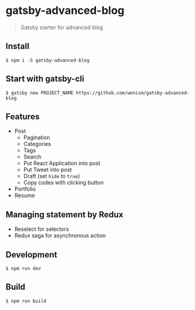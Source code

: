 # gatsby-advanced-blog
> Gatsby starter for advanced blog

## Install
```
$ npm i -S gatsby-advanced-blog
```

## Start with gatsby-cli
```
$ gatsby new PROJECT_NAME https://github.com/wonism/gatsby-advanced-blog
```

## Features
- Post
  - Pagination
  - Categories
  - Tags
  - Search
  - Put React Application into post
  - Put Tweet into post
  - Draft (set `hide` to `true`)
  - Copy codes with clicking button
- Portfolio
- Resume

## Managing statement by Redux
- Reselect for selectors
- Redux saga for asynchronous action

## Development
```
$ npm run dev
```

## Build
```
$ npm run build
```
